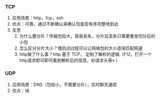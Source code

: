 ### TCP
1. 应用场景：http，fcp，ssh
2. 优点：可靠，通过不断确认来确认包是否有序完整地到达
3. 反思
    1. 为什么要分片？传输包较大，容易丢失，分片后丢失只需要重发切分后的小包
    2. 怎么区分分片大小？慢启动过程可以让网络包的大小逐渐匹配网速
    3. http做了什么事？http 基于 TCP， 定制了解析的逻辑（F12，打开一个http请求即可即可看到解析后的信息，如请求头等v ）

### UDP
1. 应用场景：DNS（包较小，不需要分片），实时聊天通信
2. 优点：快